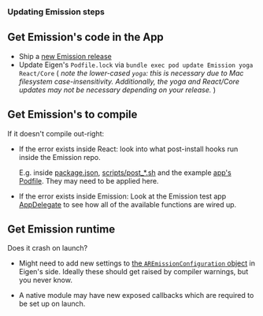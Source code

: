 ### Updating Emission steps

## Get Emission's code in the App

* Ship a [new Emission release](https://github.com/artsy/emission#deployment)
* Update Eigen's `Podfile.lock` via `bundle exec pod update Emission yoga React/Core`
( _note the lower-cased `yoga`: this is necessary due to Mac filesystem case-insensitivity. Additionally, the yoga and React/Core updates may not be necessary depending on your release._ )

## Get Emission's to compile

If it doesn't compile out-right:

* If the error exists inside React: look into what post-install hooks run inside the Emission repo.

  E.g. inside [package.json](https://github.com/artsy/emission/blob/master/package.json), [scripts/post_*.sh](https://github.com/artsy/emission/tree/master/scripts) and the example [app's Podfile](https://github.com/artsy/emission/blob/master/Example/Podfile). They may need to be applied here.

* If the error exists inside Emission: Look at the Emission test app [AppDelegate](https://github.com/artsy/emission/blob/master/Example/Emission/AppDelegate.m) to see how all of the
  available functions are wired up.

## Get Emission runtime 

Does it crash on launch? 

* Might need to add new settings to [the `AREmissionConfiguration` object](https://github.com/artsy/emission/blob/master/Pod/Classes/Core/AREmission.h) in Eigen's side. Ideally these should get raised by compiler warnings, but you never know.

* A native module may have new exposed callbacks which are required to be set up on launch.
